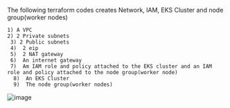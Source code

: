 The following terraform codes creates Network, IAM, EKS Cluster and node group(worker nodes)

    1) A VPC
    2) 2 Private subnets
     3) 2 Public subnets
     4)  2 eip
     5)  2 NAT gateway
     6)  An internet gateway
     7)  Am IAM role and policy attached to the EKS cluster and an IAM role and policy attached to the node group(worker node)
      8)  An EKS Cluster
      9)  The node group(worker nodes)
![image](https://github.com/angwansha/terraform-3-tier-with-eks/assets/144269437/fe41d00f-7e4c-4c42-bc13-67222aa34661)
